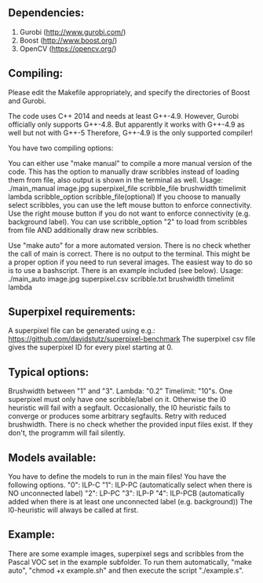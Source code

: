 ## Dependencies:
1) Gurobi (http://www.gurobi.com/)
2) Boost (http://www.boost.org/)
3) OpenCV (https://opencv.org/)

## Compiling:
Please edit the Makefile appropriately, and specify the directories of Boost and Gurobi.

The code uses C++ 2014 and needs at least G++-4.9. However, Gurobi officially only supports G++-4.8. But apparently it works with G++-4.9 as well but not with G++-5
Therefore, G++-4.9 is the only supported compiler!

You have two compiling options:

You can either use "make manual" to compile a more manual version of the code. This has the option to manually draw scribbles instead of loading them from file, also output is shown in the terminal as well.
Usage: ./main_manual image.jpg superpixel_file scribble_file brushwidth timelimit lambda scribble_option scribble_file(optional)
If you choose to manually select scribbles, you can use the left mouse button to enforce connectivity. Use the right mouse button if you do not want to enforce connectivity (e.g. background label). You can use scribble_option "2" to load from scribbles from file AND additionally draw new scribbles.


Use "make auto" for a more automated version. There is no check whether the call of main is correct. There is no output to the terminal. This might be a proper option if you need to run several images. The easiest way to do so is to use a bashscript. There is an example included (see below).
Usage: ./main_auto image.jpg superpixel.csv scribble.txt brushwidth timelimit lambda

## Superpixel requirements:
A superpixel file can be generated using e.g.:
https://github.com/davidstutz/superpixel-benchmark
The superpixel csv file gives the superpixel ID for every pixel starting at 0.

## Typical options:
Brushwidth between "1" and "3". Lambda: "0.2" Timelimit: "10"s.
One superpixel must only have one scribble/label on it. Otherwise the l0 heuristic will fail with a segfault. Occasionally, the l0 heuristic fails to converge or produces some arbitrary segfaults. Retry with reduced brushwidth. There is no check whether the provided input files exist. If they don't, the programm will fail silently.

## Models available:
You have to define the models to run in the main files! You have the following options.
"0": ILP-C
"1": ILP-PC (automatically select when there is NO unconnected label)
"2": LP-PC
"3": ILP-P
"4": ILP-PCB (automatically added when there is at least one unconnected label (e.g. background))
The l0-heuristic will always be called at first.

## Example:
There are some example images, superpixel segs and scribbles from the Pascal VOC set in the example subfolder. To run them automatically, "make auto", "chmod +x example.sh" and then execute the script "./example.s".
